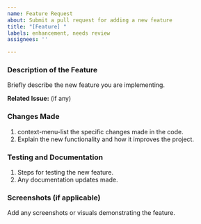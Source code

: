 ```yaml
---
name: Feature Request
about: Submit a pull request for adding a new feature
title: "[Feature] "
labels: enhancement, needs review
assignees: ''

---
```


### Description of the Feature

Briefly describe the new feature you are implementing.

**Related Issue:** (if any)

### Changes Made

1. context-menu-list the specific changes made in the code.
2. Explain the new functionality and how it improves the project.

### Testing and Documentation

1. Steps for testing the new feature.
2. Any documentation updates made.

### Screenshots (if applicable)

Add any screenshots or visuals demonstrating the feature.
